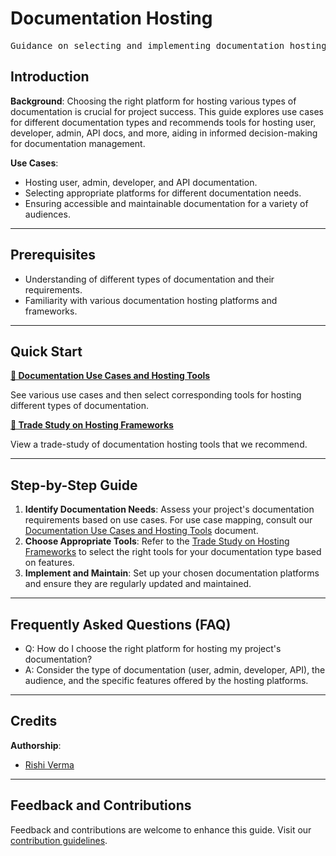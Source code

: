 # Documentation Hosting

<pre align="center">Guidance on selecting and implementing documentation hosting tools.</pre>

## Introduction

**Background**: Choosing the right platform for hosting various types of documentation is crucial for project success. This guide explores use cases for different documentation types and recommends tools for hosting user, developer, admin, API docs, and more, aiding in informed decision-making for documentation management.

**Use Cases**:
- Hosting user, admin, developer, and API documentation.
- Selecting appropriate platforms for different documentation needs.
- Ensuring accessible and maintainable documentation for a variety of audiences.

---

## Prerequisites

* Understanding of different types of documentation and their requirements.
* Familiarity with various documentation hosting platforms and frameworks.

---

## Quick Start

**[📔 Documentation Use Cases and Hosting Tools](use-cases)**

See various use cases and then select corresponding tools for hosting different types of documentation.

**[📔 Trade Study on Hosting Frameworks](trade-study-hostingdocs-user)**

View a trade-study of documentation hosting tools that we recommend.

---

## Step-by-Step Guide

1. **Identify Documentation Needs**: Assess your project's documentation requirements based on use cases. For use case mapping, consult our [Documentation Use Cases and Hosting Tools](use-cases) document. 
2. **Choose Appropriate Tools**: Refer to the [Trade Study on Hosting Frameworks](trade-study-hostingdocs-user) to select the right tools for your documentation type based on features.
3. **Implement and Maintain**: Set up your chosen documentation platforms and ensure they are regularly updated and maintained.

---

## Frequently Asked Questions (FAQ)

- Q: How do I choose the right platform for hosting my project's documentation?
- A: Consider the type of documentation (user, admin, developer, API), the audience, and the specific features offered by the hosting platforms.

---

## Credits 

**Authorship**:
- [Rishi Verma](https://github.com/riverma)

---

## Feedback and Contributions

Feedback and contributions are welcome to enhance this guide. Visit our [contribution guidelines](https://nasa-ammos.github.io/slim/docs/contribute/contributing/).
